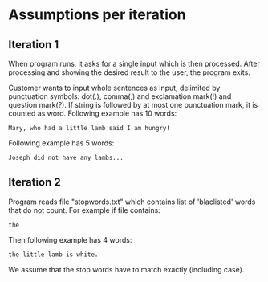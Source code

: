 # Assumptions per iteration

## Iteration 1
When program runs, it asks for a single input which is then processed.
After processing and showing the desired result to the user, the program exits.

Customer wants to input whole sentences as input, delimited by punctuation symbols: dot(.), comma(,) and exclamation mark(!) and question mark(?).
If string is followed by at most one punctuation mark, it is counted as word.
Following example has 10 words:
```
Mary, who had a little lamb said I am hungry!
```

Following example has 5 words:
```
Joseph did not have any lambs...
```

## Iteration 2
Program reads file "stopwords.txt" which contains list of 'blaclisted' words that do not count.
For example if file contains:
```
the
```

Then following example has 4 words:
```
the little lamb is white.
```

We assume that the stop words have to match exactly (including case).